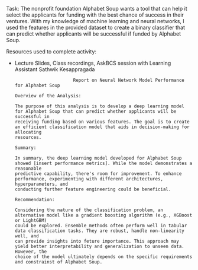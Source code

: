 Task: The nonprofit foundation Alphabet Soup wants a tool that can help it select the applicants for funding with the best chance of success in their ventures. With my knowledge of machine learning and neural networks, I used the features in the provided dataset to create a binary classifier that can predict whether applicants will be successful if funded by Alphabet Soup.

Resources used to complete activity:
  - Lecture Slides, Class recordings, AskBCS session with Learning Assistant Sathwik Kesappragada


                              Report on Neural Network Model Performance for Alphabet Soup

        Overview of the Analysis:

        The purpose of this analysis is to develop a deep learning model for Alphabet Soup that can predict whether applicants will be successful in
        receiving funding based on various features. The goal is to create an efficient classification model that aids in decision-making for allocating
        resources.

        Summary:

        In summary, the deep learning model developed for Alphabet Soup showed [insert performance metrics]. While the model demonstrates a reasonable
        predictive capability, there's room for improvement. To enhance performance, experimenting with different architectures, hyperparameters, and
        conducting further feature engineering could be beneficial.

        Recommendation:

        Considering the nature of the classification problem, an alternative model like a gradient boosting algorithm (e.g., XGBoost or LightGBM)
        could be explored. Ensemble methods often perform well in tabular data classification tasks. They are robust, handle non-linearity well, and
        can provide insights into feture importance. This approach may yield better interpretability and generalization to unseen data. However, the
        choice of the model ultimately depends on the specific requirements and constrainst of Alphabet Soup.

